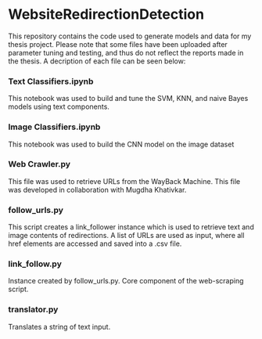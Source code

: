 # WebsiteRedirectionDetection
This repository contains the code used to generate models and data for my thesis project. Please note that some files have been uploaded after parameter tuning and testing, and thus do not reflect the reports made in the thesis. A decription of each file can be seen below:

### Text Classifiers.ipynb
This notebook was used to build and tune the SVM, KNN, and naive Bayes models using text components.

### Image Classifiers.ipynb
This notebook was used to build the CNN model on the image dataset

### Web Crawler.py
This file was used to retrieve URLs from the WayBack Machine. This file was developed in collaboration with Mugdha Khativkar.

### follow_urls.py
This script creates a link_follower instance which is used to retrieve text and image contents of redirections. A list of URLs are used as input, where all href elements are accessed and saved into a .csv file.

### link_follow.py
Instance created by follow_urls.py. Core component of the web-scraping script.

### translator.py
Translates a string of text input.
